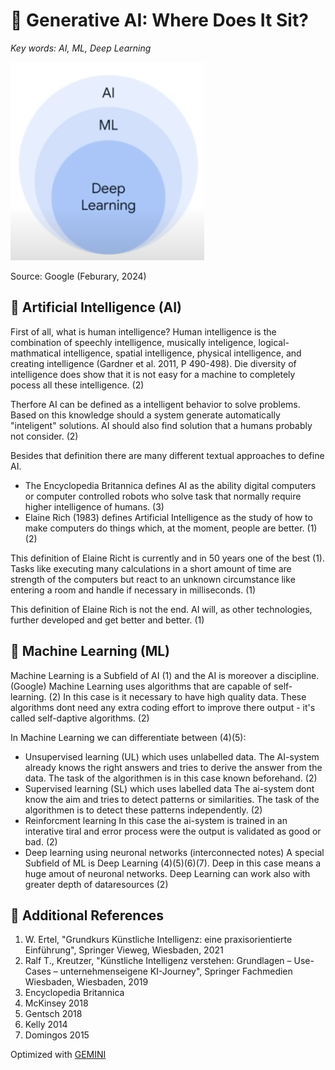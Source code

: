 # 🥶 Generative AI: Where Does It Sit?

_Key words: AI, ML, Deep Learning_

![AI context](./images/context-ai.png)

Source: Google (Feburary, 2024)

## 🤖 Artificial Intelligence (AI)

First of all, what is human intelligence? Human intelligence is the combination of speechly intelligence, musically inteligence, logical-mathmatical intelligence, spatial intelligence, physical intelligence, and creating intelligence (Gardner et al. 2011, P 490-498). Die diversity of intelligence does show that it is not easy for a machine to completely pocess all these intelligence. (2)

Therfore AI can be defined as a intelligent behavior to solve problems. Based on this knowledge should a system generate automatically "inteligent" solutions. AI should also find solution that a humans probably not consider. (2)

Besides that definition there are many different textual approaches to define AI.

- The Encyclopedia Britannica defines AI as the ability digital computers or computer controlled robots who solve task that normally require higher intelligence of humans. (3)
- Elaine Rich (1983) defines Artificial Intelligence as the study of how to make computers do things which, at the moment, people are better. (1)(2)

This definition of Elaine Richt is currently and in 50 years one of the best (1). Tasks like executing many calculations in a short amount of time are strength of the computers but react to an unknown circumstance like entering a room and handle if necessary in milliseconds. (1)

This definition of Elaine Rich is not the end. AI will, as other technologies, further developed and get better and better. (1)

## 🧻 Machine Learning (ML)

Machine Learning is a Subfield of AI (1) and the AI is moreover a discipline. (Google) Machine Learning uses algorithms that are capable of self-learning. (2) In this case is it necessary to have high quality data. These algorithms dont need any extra coding effort to improve there output - it's called self-daptive algorithms. (2)

In Machine Learning we can differentiate between (4)(5):

- Unsupervised learning (UL) which uses unlabelled data.
  The AI-system already knows the right answers and tries to derive the answer from the data. The task of the algorithmen is in this case known beforehand. (2)
- Supervised learning (SL) which uses labelled data
  The ai-system dont know the aim and tries to detect patterns or similarities. The task of the algorithmen is to detect these patterns independently. (2)
- Reinforcment learning
  In this case the ai-system is trained in an interative tiral and error process were the output is validated as good or bad. (2)
- Deep learning using neuronal networks (interconnected notes)
  A special Subfield of ML is Deep Learning (4)(5)(6)(7). Deep in this case means a huge amout of neuronal networks. Deep Learning can work also with greater depth of dataresources (2)

## 🦫 Additional References

1. W. Ertel, "Grundkurs Künstliche Intelligenz: eine praxisorientierte Einführung", Springer Vieweg, Wiesbaden, 2021
2. Ralf T., Kreutzer, "Künstliche Intelligenz verstehen: Grundlagen – Use-Cases – unternehmenseigene KI-Journey", Springer Fachmedien Wiesbaden, Wiesbaden, 2019
3. Encyclopedia Britannica
4. McKinsey 2018
5. Gentsch 2018
6. Kelly 2014
7. Domingos 2015

Optimized with [GEMINI](https://gemini.google.com/app)
